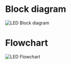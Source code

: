 # Block diagram
![LED Block diagram](https://user-images.githubusercontent.com/74194006/164725124-37b031f1-829a-4630-b0e3-93a9c072204e.jpeg)

# Flowchart
![LED Flowchart](https://user-images.githubusercontent.com/74194006/164725220-f781210a-a986-482b-a983-81b3134aaf74.jpeg)


